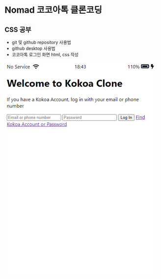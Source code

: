 Nomad 코코아톡 클론코딩
==============
## CSS 공부

* git 및 github repository 사용법
* github desktop 사용법
* 코코아톡 로그인 화면 html, css 작성

![200731.png](./img/200731.png)

